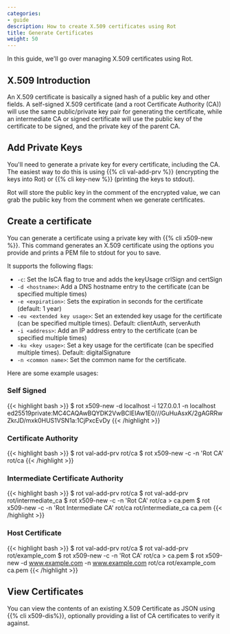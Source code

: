 ```yaml
---
categories:
- guide
description: How to create X.509 certificates using Rot
title: Generate Certificates
weight: 50
---
```


In this guide, we'll go over managing X.509 certificates using Rot.

## X.509 Introduction

An X.509 certificate is basically a signed hash of a public key and other fields.  A self-signed X.509 certificate (and a root Certificate Authority (CA)) will use the same public/private key pair for generating the certificate, while an intermediate CA or signed certificate will use the public key of the certificate to be signed, and the private key of the parent CA.

## Add Private Keys

You'll need to generate a private key for every certificate, including the CA.  The easiest way to do this is using {{% cli val-add-prv %}} (encrypting the keys into Rot) or {{% cli key-new %}} (printing the keys to stdout).

Rot will store the public key in the comment of the encrypted value, we can grab the public key from the comment when we generate certificates.

## Create a certificate

You can generate a certificate using a private key with {{% cli x509-new %}}.  This command generates an X.509 certificate using the options you provide and prints a PEM file to stdout for you to save.

It supports the following flags:

- `-c`: Set the IsCA flag to true and adds the keyUsage crlSign and certSign
- `-d <hostname>`: Add a DNS hostname entry to the certificate (can be specified multiple times)
- `-e <expiration>`: Sets the expiration in seconds for the certificate (default: 1 year)
- `-eu <extended key usage>`: Set an extended key usage for the certificate (can be specified multiple times).  Default: clientAuth, serverAuth
- `-i <address>`: Add an IP address entry to the certificate (can be specified multiple times)
- `-ku <key usage>`: Set a key usage for the certificate (can be specified multiple times).  Default: digitalSignature
- `-n <common name>`: Set the common name for the certificate.

Here are some example usages:

### Self Signed

{{< highlight bash >}}
$ rot x509-new -d localhost -i 127.0.0.1 -n localhost ed25519private:MC4CAQAwBQYDK2VwBCIEIAw1E0///GuHuAsxK/2gAGRRwZkrJD/mxk0HUS1VSN1a:1CjPxcEvDy
{{< /highlight >}}

### Certificate Authority

{{< highlight bash >}}
$ rot val-add-prv rot/ca
$ rot x509-new -c -n 'Rot CA' rot/ca
{{< /highlight >}}

### Intermediate Certificate Authority

{{< highlight bash >}}
$ rot val-add-prv rot/ca
$ rot val-add-prv rot/intermediate_ca
$ rot x509-new -c -n 'Rot CA' rot/ca > ca.pem
$ rot x509-new -c -n 'Rot Intermediate CA' rot/ca rot/intermediate_ca ca.pem
{{< /highlight >}}

### Host Certificate

{{< highlight bash >}}
$ rot val-add-prv rot/ca
$ rot val-add-prv rot/example_com
$ rot x509-new -c -n 'Rot CA' rot/ca > ca.pem
$ rot x509-new -d www.example.com -n www.example.com rot/ca rot/example_com ca.pem
{{< /highlight >}}

## View Certificates

You can view the contents of an existing X.509 Certificate as JSON using {{% cli x509-dis%}}, optionally providing a list of CA certificates to verify it against.
